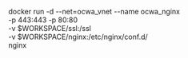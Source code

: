 

docker run -d --net=ocwa_vnet --name ocwa_nginx \
  -p 443:443 -p 80:80 \
  -v $WORKSPACE/ssl:/ssl \
  -v $WORKSPACE/nginx:/etc/nginx/conf.d/ \
  nginx
